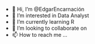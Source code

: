 - 👋 Hi, I’m @EdgarEncarnación
- 👀 I’m interested in Data Analyst
- 🌱 I’m currently learning R
- 💞️ I’m looking to collaborate on 
- 📫 How to reach me ...

<!---
edgarassi/edgarassi is a ✨ special ✨ repository because its `README.md` (this file) appears on your GitHub profile.
You can click the Preview link to take a look at your changes.
--->
